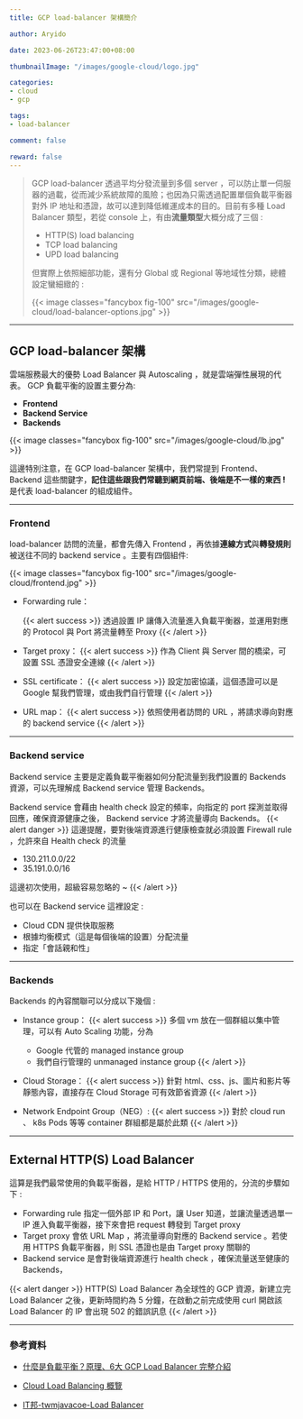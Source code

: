 ```yaml
---
title: GCP load-balancer 架構簡介

author: Aryido

date: 2023-06-26T23:47:00+08:00

thumbnailImage: "/images/google-cloud/logo.jpg"

categories:
- cloud
- gcp

tags:
- load-balancer

comment: false

reward: false
---
```

<!--BODY-->
> GCP load-balancer 透過平均分發流量到多個 server ，可以防止單一伺服器的過載，從而減少系統故障的風險；也因為只需透過配置單個負載平衡器對外 IP 地址和憑證，故可以達到降低維運成本的目的。目前有多種 Load Balancer 類型，若從 console 上，有由**流量類型**大概分成了三個 :
> - HTTP(S) load balancing
> - TCP load balancing
> - UPD load balancing
>
> 但實際上依照細部功能，還有分 Global 或 Regional 等地域性分類，總體設定蠻細緻的 :
>
> {{< image classes="fancybox fig-100" src="/images/google-cloud/load-balancer-options.jpg" >}}
<!--more-->

---

## GCP load-balancer 架構
雲端服務最大的優勢 Load Balancer 與 Autoscaling ，就是雲端彈性展現的代表。 GCP 負載平衡的設置主要分為:
- **Frontend**
- **Backend Service**
- **Backends**

{{< image classes="fancybox fig-100" src="/images/google-cloud/lb.jpg" >}}

這邊特別注意，在 GCP load-balancer 架構中，我們常提到  Frontend、Backend 這些關鍵字，**記住這些跟我們常聽到網頁前端、後端是不一樣的東西 !** 是代表 load-balancer 的組成組件。

---

###  Frontend
load-balancer 訪問的流量，都會先傳入 Frontend ，再依據**連線方式**與**轉發規則**被送往不同的 backend service 。主要有四個組件:

{{< image classes="fancybox fig-100" src="/images/google-cloud/frontend.jpg" >}}

- Forwarding rule：

  {{< alert success >}}
  透過設置 IP 讓傳入流量進入負載平衡器，並運用對應的 Protocol 與 Port 將流量轉至 Proxy
  {{< /alert >}}
- Target proxy：
  {{< alert success >}}
  作為 Client 與 Server 間的橋梁，可設置 SSL 憑證安全連線
  {{< /alert >}}

- SSL certificate：
  {{< alert success >}}
  設定加密協議，這個憑證可以是 Google 幫我們管理，或由我們自行管理
  {{< /alert >}}

- URL map：
  {{< alert success >}}
  依照使用者訪問的 URL ，將請求導向對應的 backend service
  {{< /alert >}}

---

### Backend service
Backend service 主要是定義負載平衡器如何分配流量到我們設置的 Backends 資源，可以先理解成 Backend service 管理 Backends。

Backend service 會藉由 health check 設定的頻率，向指定的 port 探測並取得回應，確保資源健康之後， Backend service 才將流量導向 Backends。
{{< alert danger >}}
這邊提醒，要對後端資源進行健康檢查就必須設置 Firewall rule ，允許來自 Health check 的流量

- 130.211.0.0/22
- 35.191.0.0/16

這邊初次使用，超級容易忽略的 ~
{{< /alert >}}

也可以在 Backend service 這裡設定 :
- Cloud CDN 提供快取服務
- 根據均衡模式（這是每個後端的設置）分配流量
- 指定「會話親和性」

---

### Backends
Backends 的內容關聯可以分成以下幾個 :
- Instance group：
  {{< alert success >}}
  多個 vm 放在一個群組以集中管理，可以有 Auto Scaling 功能，分為
  - Google 代管的 managed instance group
  - 我們自行管理的 unmanaged instance group
  {{< /alert >}}
- Cloud Storage：
  {{< alert success >}}
  針對 html、css、js、圖片和影片等靜態內容，直接存在 Cloud Storage 可有效節省資源
  {{< /alert >}}

- Network Endpoint Group（NEG）:
  {{< alert success >}}
  對於 cloud run 、 k8s Pods 等等 container 群組都是屬於此類
  {{< /alert >}}

---

## External HTTP(S) Load Balancer
這算是我們最常使用的負載平衡器，是給 HTTP / HTTPS 使用的，分流的步驟如下 :
- Forwarding rule 指定一個外部 IP 和 Port，讓 User 知道，並讓流量透過單一 IP 進入負載平衡器，接下來會把 request 轉發到 Target proxy
- Target proxy 會依 URL Map ，將流量導向對應的 Backend service 。若使用 HTTPS 負載平衡器，則 SSL 憑證也是由 Target proxy 關聯的
-  Backend service 是會對後端資源進行 health check ，確保流量送至健康的Backends，


{{< alert danger >}}
HTTP(S) Load Balancer 為全球性的 GCP 資源，新建立完 Load Balancer 之後，更新時間約為 5 分鐘，在啟動之前完成使用 curl 開啟該 Load Balancer 的 IP 會出現 502 的錯誤訊息
{{< /alert >}}

---

### 參考資料
- [什麼是負載平衡？原理、6大 GCP Load Balancer 完整介紹](https://blog.cloud-ace.tw/networking-website/load-balance/gcp-load-balancer-introduction/)

- [Cloud Load Balancing 概覽](https://cloud.google.com/load-balancing/docs/load-balancing-overview?hl=zh-cn)

- [IT邦-twmjavacoe-Load Balancer](https://ithelp.ithome.com.tw/m/articles/10296010)
